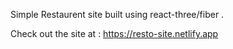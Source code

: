 Simple Restaurent site built using react-three/fiber .

Check out the site at : https://resto-site.netlify.app

